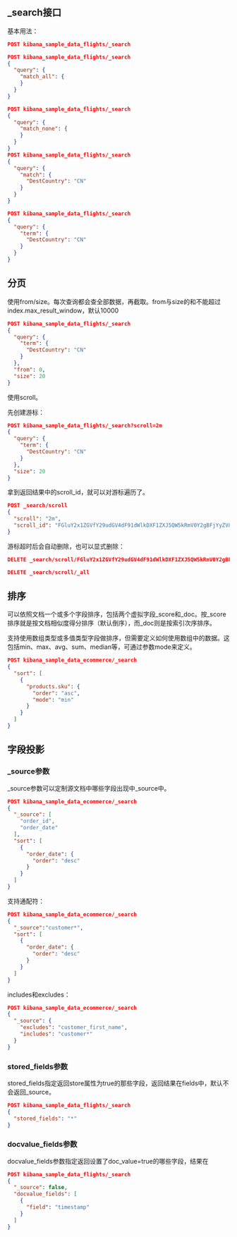 ## _search接口

基本用法：

```json
POST kibana_sample_data_flights/_search

POST kibana_sample_data_flights/_search
{
  "query": {
    "match_all": {
    }
  }
}

POST kibana_sample_data_flights/_search
{
  "query": {
    "match_none": {
    }
  }
}
POST kibana_sample_data_flights/_search
{
  "query": {
    "match": {
      "DestCountry": "CN"
    }
  }
}

POST kibana_sample_data_flights/_search
{
  "query": {
    "term": {
      "DestCountry": "CN"
    }
  }
}
```

## 分页

使用from/size。每次查询都会查全部数据，再截取。from与size的和不能超过index.max_result_window，默认10000

```json
POST kibana_sample_data_flights/_search
{
  "query": {
    "term": {
      "DestCountry": "CN"
    }
  },
  "from": 0,
  "size": 20
}
```

使用scroll。

先创建游标：

```json
POST kibana_sample_data_flights/_search?scroll=2m
{
  "query": {
    "term": {
      "DestCountry": "CN"
    }
  },
  "size": 20
}
```

拿到返回结果中的scroll_id，就可以对游标遍历了。

```json
POST _search/scroll
{
  "scroll": "2m",
  "scroll_id": "FGluY2x1ZGVfY29udGV4dF91dWlkDXF1ZXJ5QW5kRmV0Y2gBFjYyZV8yTkhZVFZldmFWRktFa0RIMWcAAAAAAAAOXxZ5NWljWlQ4c1JObWY4UW81SmNfcGhR"
}
```

游标超时后会自动删除，也可以显式删除：

```json
DELETE _search/scroll/FGluY2x1ZGVfY29udGV4dF91dWlkDXF1ZXJ5QW5kRmV0Y2gBFjYyZV8yTkhZVFZldmFWRktFa0RIMWcAAAAAAAAOXxZ5NWljWlQ4c1JObWY4UW81SmNfcGhR

DELETE _search/scroll/_all
```

## 排序

可以依照文档一个或多个字段排序，包括两个虚拟字段_score和_doc。按_score排序就是按文档相似度得分排序（默认倒序），而_doc则是按索引次序排序。

支持使用数组类型或多值类型字段做排序，但需要定义如何使用数组中的数据。这包括min、max、avg、sum、median等，可通过参数mode来定义。

```json
POST kibana_sample_data_ecommerce/_search
{
  "sort": [
    {
      "products.sku": {
        "order": "asc",
        "mode": "min"
      }
    }
  ]
}

```

## 字段投影

### _source参数

_source参数可以定制源文档中哪些字段出现中_source中。

```json
POST kibana_sample_data_ecommerce/_search
{
  "_source": [
    "order_id",
    "order_date"
  ],
  "sort": [
    {
      "order_date": {
        "order": "desc"
      }
    }
  ]
}
```

支持通配符：

```json
POST kibana_sample_data_ecommerce/_search
{
  "_source":"customer*",
  "sort": [
    {
      "order_date": {
        "order": "desc"
      }
    }
  ]
}
```

includes和excludes：

```json
POST kibana_sample_data_ecommerce/_search
{
  "_source": {
    "excludes": "customer_first_name",
    "includes": "customer*"
  }
}
```

### stored_fields参数

stored_fields指定返回store属性为true的那些字段，返回结果在fields中，默认不会返回_source。

```json
POST kibana_sample_data_flights/_search
{
  "stored_fields": "*"
}

```

### docvalue_fields参数

docvalue_fields参数指定返回设置了doc_value=true的哪些字段，结果在

```json
POST kibana_sample_data_flights/_search
{
  "_source": false,
  "docvalue_fields": [
    {
      "field": "timestamp"
    }
  ]
}

```
